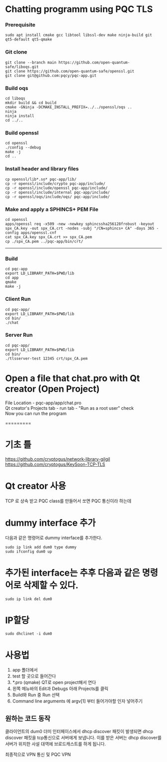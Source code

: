 Chatting programm using PQC TLS
===

### Prerequisite
```
sudo apt install cmake gcc libtool libssl-dev make ninja-build git qt5-default qt5-qmake
```

### Git clone
```
git clone --branch main https://github.com/open-quantum-safe/liboqs.git
git clone https://github.com/open-quantum-safe/openssl.git
git clone git@github.com:pqcy/pqc-app.git
```

### Build oqs
```
cd liboqs
mkdir build && cd build
cmake -GNinja -DCMAKE_INSTALL_PREFIX=../../openssl/oqs ..
ninja
ninja install
cd ../..
```

### Build openssl
```
cd openssl
./config --debug
make -j
cd ..
```

### Install header and library files
```
cp openssl/lib*.so* pqc-app/lib/
cp -r openssl/include/crypto pqc-app/include/
cp -r openssl/include/openssl pqc-app/include/
cp -r openssl/include/internal pqc-app/include/
cp -r openssl/oqs/include/oqs/ pqc-app/include/
```
### Make and apply a SPHINCS+ PEM File
```
cd openssl
apps/openssl req -x509 -new -newkey sphincssha256128frobust -keyout spx_CA.key -out spx_CA.crt -nodes -subj "/CN=sphincs+ CA" -days 365 -config apps/openssl.cnf
cat spx_CA.key spx_CA.crt >> spx_CA.pem
cp ./spx_CA.pem ../pqc-app/bin/crt/
```
---
###  Build
```
cd pqc-app
export LD_LIBRARY_PATH=$PWD/lib
cd app
qmake
make -j
```

### Client Run
```
cd pqc-app/
export LD_LIBRARY_PATH=$PWD/lib
cd bin/
./chat
```

### Server Run
```
cd pqc-app/
export LD_LIBRARY_PATH=$PWD/lib
cd bin/
./tlsserver-test 12345 crt/spx_CA.pem
```

# Open a file that chat.pro with Qt creator (Open Project)
File Location - pqc-app/app/chat.pro   
Qt creator's Projects tab - run tab - "Run as a root user" check   
Now you can run the program

=========   
# 기초 틀
https://github.com/cryptogus/network-library-gilgil   
https://github.com/cryptogus/KeySoon-TCP-TLS

# Qt creator 사용
TCP 로 상속 받고 PQC class를 만들어서 쏘면 PQC 통신이라 하는데

# dummy interface 추가
다음과 같은 명령어로 dummy interface를 추가한다.  

```sudo ip link add dum0 type dummy```  
```sudo ifconfig dum0 up```  
# 추가된 interface는 추후 다음과 같은 명령어로 삭제할 수 있다.    
```sudo ip link del dum0```
  
# IP할당  
```sudo dhclinet -i dum0```


사용법
=============
1. app 폴더에서  
2. test 할 곳으로 들어간다
3. *.pro (qmake) QT로 open project해서 연다
4. 왼쪽 메뉴바의 Edit과 Debugs 아래 Projects를 클릭
5. Build와 Run 중 Run 선택
6. Command line arguments 에 argv[1] 부터 들어가야할 인자 넣어주기

원하는 코드 동작
-------------
클라이언트의 dum0 더미 인터페이스에서 dhcp discover 패킷이 발생되면
dhcp discover 패킷을 tcp통신으로 서버에게 보냅니다.
이를 받은 서버는 dhcp discover를 서버가 위치한 사설 대역에 브로드캐스트를 하게 됩니다.

최종적으로 VPN 통신 및 PQC VPN
